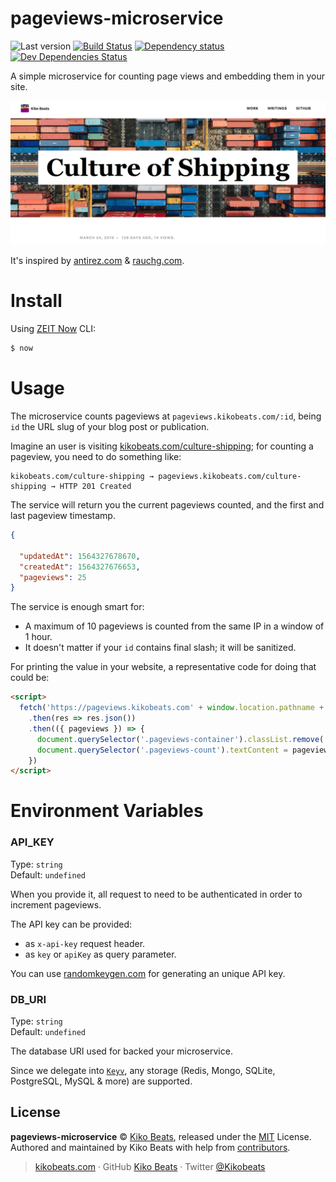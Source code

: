 # pageviews-microservice

![Last version](https://img.shields.io/github/tag/Kikobeats/pageviews-microservice.svg?style=flat-square)
[![Build Status](https://img.shields.io/travis/com/Kikobeats/pageviews-microservice/master.svg?style=flat-square)](https://travis-ci.com/Kikobeats/pageviews-microservice)
[![Dependency status](https://img.shields.io/david/Kikobeats/pageviews-microservice.svg?style=flat-square)](https://david-dm.org/Kikobeats/pageviews-microservice)
[![Dev Dependencies Status](https://img.shields.io/david/dev/Kikobeats/pageviews-microservice.svg?style=flat-square)](https://david-dm.org/Kikobeats/pageviews-microservice#info=devDependencies)

A simple microservice for counting page views and embedding them in your site.

![](demo.gif)

It's inspired by [antirez.com](http://antirez.com) & [rauchg.com](https://rauchg.com/).

# Install

Using [ZEIT Now](https://zeit.co/now) CLI:

```bash
$ now
```

# Usage

The microservice counts pageviews at `pageviews.kikobeats.com/:id`, being `id` the URL slug of your blog post or publication.

Imagine an user is visiting [kikobeats.com/culture-shipping](https://kikobeats.com/culture-shipping); for counting a pageview, you need to do something like:

```
kikobeats.com/culture-shipping → pageviews.kikobeats.com/culture-shipping → HTTP 201 Created
```

The service will return you the current pageviews counted, and the first and last pageview timestamp.

```json
{

  "updatedAt": 1564327678670,
  "createdAt": 1564327676653,
  "pageviews": 25
}
```

The service is enough smart for:

- A maximum of 10 pageviews is counted from the same IP in a window of 1 hour.
- It doesn't matter if your `id` contains final slash; it will be sanitized.

For printing the value in your website, a representative code for doing that could be:

```html
<script>
  fetch('https://pageviews.kikobeats.com' + window.location.pathname + '?key=' + window.PAGEVIEWS_API_KEY)
    .then(res => res.json())
    .then(({ pageviews }) => {
      document.querySelector('.pageviews-container').classList.remove('display-none')
      document.querySelector('.pageviews-count').textContent = pageviews
    })
</script>
```

# Environment Variables

### API_KEY

Type: `string` </br>
Default: `undefined`

When you provide it, all request to need to be authenticated in order to increment pageviews.

The API key can be provided:

- as `x-api-key` request header.
- as `key` or `apiKey` as query parameter.

You can use [randomkeygen.com](https://randomkeygen.com) for generating an unique API key.

### DB_URI

Type: `string` </br>
Default: `undefined`

The database URI used for backed your microservice.

Since we delegate into [`Keyv`](https://github.com/lukechilds/keyv), any storage (Redis, Mongo, SQLite, PostgreSQL, MySQL & more) are supported.


## License

**pageviews-microservice** © [Kiko Beats](https://kikobeats.com), released under the [MIT](https://github.com/Kikobeats/pageviews-microservice/blob/master/LICENSE.md) License.<br>
Authored and maintained by Kiko Beats with help from [contributors](https://github.com/Kikobeats/pageviews-microservice/contributors).

> [kikobeats.com](https://kikobeats.com) · GitHub [Kiko Beats](https://github.com/Kikobeats) · Twitter [@Kikobeats](https://twitter.com/Kikobeats)
